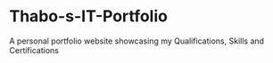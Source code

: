 # Thabo-s-IT-Portfolio
A personal portfolio website showcasing my Qualifications, Skills and Certifications
